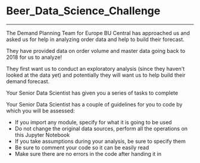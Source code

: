 # Beer_Data_Science_Challenge
---
The Demand Planning Team for Europe BU Central has approached us and asked us for help in analyzing order data and help to build their forecast.

They have provided data on order volume and master data going back to 2018 for us to analyze!

They first want us to conduct an exploratory analysis (since they haven't looked at the data yet) and potentially they will want us to help build their demand forecast.

Your Senior Data Scientist has given you a series of tasks to complete

Your Senior Data Scientist has a couple of guidelines for you to code by which you will be assessed:

* If you import any module, specify for what it is going to be used
* Do not change the original data sources, perform all the operations on this Jupyter Notebook
* If you take assumptions during your analysis, be sure to specify them
* Be sure to comment your code so it can be easily read
* Make sure there are no errors in the code after handing it in
